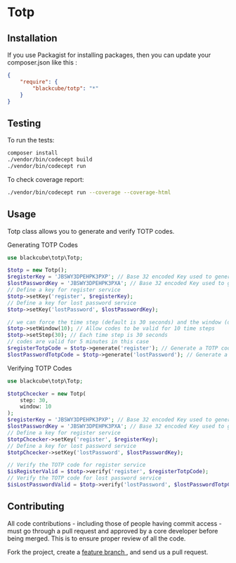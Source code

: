 Totp
=======

Installation
------------

If you use Packagist for installing packages, then you can update your composer.json like this :

``` json
{
    "require": {
        "blackcube/totp": "*"
    }
}
```

Testing
-------

To run the tests:

``` bash
composer install
./vendor/bin/codecept build
./vendor/bin/codecept run
```

To check coverage report:

``` bash
./vendor/bin/codecept run --coverage --coverage-html
```

Usage
-----

Totp class allows you to generate and verify TOTP codes.

Generating TOTP Codes

``` php
use blackcube\totp\Totp;

$totp = new Totp();
$registerKey = 'JBSWY3DPEHPK3PXP'; // Base 32 encoded Key used to generate the TOTP codes
$lostPasswordKey = 'JBSWY3DPEHPK3PXA'; // Base 32 encoded Key used to generate the TOTP codes for lost password service
// Define a key for register service
$totp->setKey('register', $registerKey);
// Define a key for lost password service
$totp->setKey('lostPassword', $lostPasswordKey);

// we can force the time step (default is 30 seconds) and the window (default is 10)
$totp->setWindow(10); // Allow codes to be valid for 10 time steps
$totp->setStep(30); // Each time step is 30 seconds
// codes are valid for 5 minutes in this case
$registerTotpCode = $totp->generate('register'); // Generate a TOTP code for register service
$lostPasswordTotpCode = $totp->generate('lostPassword'); // Generate a TOTP code for lost password service
```

Verifying TOTP Codes

```php
use blackcube\totp\Totp;

$totpChcecker = new Totp(
    step: 30,
    window: 10
);
$registerKey = 'JBSWY3DPEHPK3PXP'; // Base 32 encoded Key used to generate the TOTP codes
$lostPasswordKey = 'JBSWY3DPEHPK3PXA'; // Base 32 encoded Key used to generate the TOTP codes for lost password service
// Define a key for register service
$totpChcecker->setKey('register', $registerKey);
// Define a key for lost password service
$totpChcecker->setKey('lostPassword', $lostPasswordKey);

// Verify the TOTP code for register service
$isRegisterValid = $totp->verify('register', $registerTotpCode);
// Verify the TOTP code for lost password service
$isLostPasswordValid = $totp->verify('lostPassword', $lostPasswordTotpCode);
```

Contributing
------------

All code contributions - including those of people having commit access -
must go through a pull request and approved by a core developer before being
merged. This is to ensure proper review of all the code.

Fork the project, create a [feature branch ](http://nvie.com/posts/a-successful-git-branching-model/), and send us a pull request.
